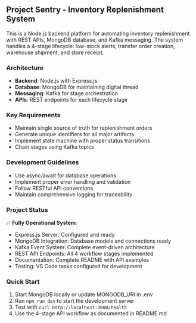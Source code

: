 ## Project Sentry - Inventory Replenishment System

This is a Node.js backend platform for automating inventory replenishment with REST APIs, MongoDB database, and Kafka messaging. The system handles a 4-stage lifecycle: low-stock alerts, transfer order creation, warehouse shipment, and store receipt.

### Architecture
- **Backend**: Node.js with Express.js
- **Database**: MongoDB for maintaining digital thread
- **Messaging**: Kafka for stage orchestration
- **APIs**: REST endpoints for each lifecycle stage

### Key Requirements
- Maintain single source of truth for replenishment orders
- Generate unique identifiers for all major artifacts
- Implement state machine with proper status transitions
- Chain stages using Kafka topics

### Development Guidelines
- Use async/await for database operations
- Implement proper error handling and validation
- Follow RESTful API conventions
- Maintain comprehensive logging for traceability

### Project Status
✅ **Fully Operational System**:
- Express.js Server: Configured and ready
- MongoDB Integration: Database models and connections ready
- Kafka Event System: Complete event-driven architecture
- REST API Endpoints: All 4 workflow stages implemented
- Documentation: Complete README with API examples
- Testing: VS Code tasks configured for development

### Quick Start
1. Start MongoDB locally or update MONGODB_URI in .env
2. Run `npm run dev` to start the development server
3. Test with `curl http://localhost:3000/health`
4. Use the 4-stage API workflow as documented in README.md